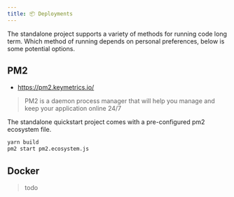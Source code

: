 ```yaml
---
title: 📦 Deployments
---
```


The standalone project supports a variety of methods for running code long term.
Which method of running depends on personal preferences, below is some potential options.

## PM2

- https://pm2.keymetrics.io/

> PM2 is a daemon process manager that will help you manage and keep your application online 24/7


The standalone quickstart project comes with a pre-configured pm2 ecosystem file.

```bash
yarn build
pm2 start pm2.ecosystem.js
```

## Docker

> todo
